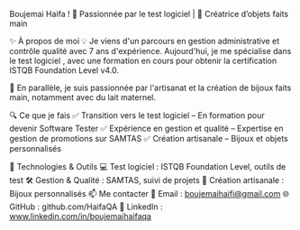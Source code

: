 Boujemai Haifa !
🎯 Passionnée par le test logiciel | 🎨 Créatrice d’objets faits main

✨ À propos de moi
💡 Je viens d'un parcours en gestion administrative et contrôle qualité avec 7 ans d'expérience. Aujourd'hui, je me spécialise dans le test logiciel , avec une formation en cours pour obtenir la certification ISTQB Foundation Level v4.0.

📌 En parallèle, je suis passionnée par l'artisanat et la création de bijoux faits main, notamment avec du lait maternel.

🔍 Ce que je fais
✅ Transition vers le test logiciel – En formation pour devenir Software Tester
✅ Expérience en gestion et qualité – Expertise en gestion de promotions sur SAMTAS
✅ Création artisanale – Bijoux et objets personnalisés

🚀 Technologies & Outils
💻 Test logiciel : ISTQB Foundation Level, outils de test
🛠️ Gestion & Qualité : SAMTAS, suivi de projets
🎨 Création artisanale : Bijoux personnalisés
📫 Me contacter
📧 Email : boujemaihaifi@gmail.com
🌐 GitHub : github.com/HaifaQA
💼 LinkedIn : www.linkedin.com/in/boujemaihaifaqa

